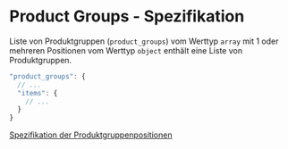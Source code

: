 # Product Groups - Spezifikation

Liste von Produktgruppen (`product_groups`) vom Werttyp `array` mit 1 oder mehreren Positionen vom Werttyp `object` enthält eine Liste von Produktgruppen.

```javascript
"product_groups": {
  // ...
  "items": {
    // ...
  }
}
```

[Spezifikation der Produktgruppenpositionen](product_tree/product_groups/product_group-spec.de.md)
